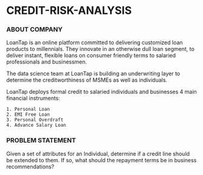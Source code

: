 # CREDIT-RISK-ANALYSIS
### ABOUT COMPANY

LoanTap is an online platform committed to delivering customized loan products to millennials. They innovate in an otherwise dull loan segment, to deliver instant, flexible loans on consumer friendly terms to salaried professionals and businessmen.

The data science team at LoanTap is building an underwriting layer to determine the creditworthiness of MSMEs as well as individuals.

LoanTap deploys formal credit to salaried individuals and businesses 4 main financial instruments:

    1. Personal Loan
    2. EMI Free Loan
    3. Personal Overdraft
    4. Advance Salary Loan

### PROBLEM STATEMENT

Given a set of attributes for an Individual, determine if a credit line should be extended to them. If so, what should the repayment terms be in business recommendations?
